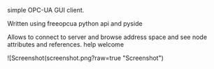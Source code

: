 simple OPC-UA GUI client.

Written using freeopcua python api and pyside

Allows to connect to server and browse address space and see node attributes and references.
help welcome

![Screenshot(screenshot.png?raw=true "Screenshot")
